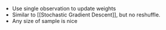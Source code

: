 - Use single observation to update weights 
- Similar to [[Stochastic Gradient Descent]], but no reshuffle. 
- Any size of sample is nice